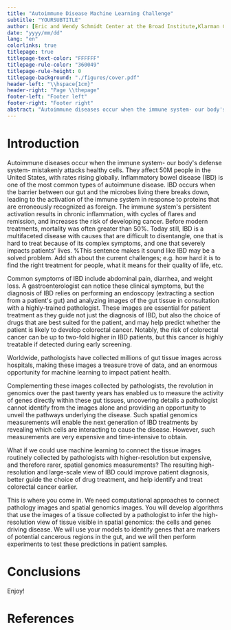 ```yaml
---
title: "Autoimmune Disease Machine Learning Challenge"
subtitle: "YOURSUBTITLE"
author: [Eric and Wendy Schmidt Center at the Broad Institute,Klarman Cell Observatory at the Broad Institute,Crunch Foundation,Foundry Institute]
date: "yyyy/mm/dd"
lang: "en"
colorlinks: true
titlepage: true
titlepage-text-color: "FFFFFF"
titlepage-rule-color: "360049"
titlepage-rule-height: 0
titlepage-background: "./figures/cover.pdf"
header-left: "\\hspace{1cm}"
header-right: "Page \\thepage"
footer-left: "Footer left"
footer-right: "Footer right"
abstract: "Autoimmune diseases occur when the immune system- our body's defense system- mistakenly attacks healthy cells. They affect 50M people in the United States, with rates rising globally. Inflammatory bowel disease (IBD) is one of the most common types of autoimmune disease."
---
```


# Introduction

Autoimmune diseases occur when the immune system- our body's defense system- mistakenly attacks healthy cells. They affect 50M people in the United States, with rates rising globally. Inflammatory bowel disease (IBD) is one of the most common types of autoimmune disease. IBD occurs when the barrier between our gut and the microbes living there breaks down, leading to the activation of the immune system in response to proteins that are erroneously recognized as foreign. The immune system's persistent activation results in chronic inflammation, with cycles of flares and remission, and increases the risk of developing cancer. Before modern treatments, mortality was often greater than 50\%. Today still, IBD is a multifaceted disease with causes that are difficult to disentangle, one that is hard to treat because of its complex symptoms, and one that severely impacts patients' lives. %This sentence makes it sound like IBD may be a solved problem. Add sth about the current challenges; e.g. how hard it is to find the right treatment for people, what it means for their quality of life, etc.

Common symptoms of IBD include abdominal pain, diarrhea, and weight loss. A gastroenterologist can notice these clinical symptoms, but the diagnosis of IBD relies on performing an endoscopy (extracting a section from a patient's gut) and analyzing images of the gut tissue in consultation with a highly-trained pathologist. These images are essential for patient treatment as they guide not just the diagnosis of IBD, but also the choice of drugs that are best suited for the patient, and may help predict whether the patient is likely to develop colorectal cancer. Notably, the risk of colorectal cancer can be up to two-fold higher in IBD patients, but this cancer is highly treatable if detected during early screening. 

Worldwide, pathologists have collected millions of gut tissue images across hospitals, making these images a treasure trove of data, and an enormous opportunity for machine learning to impact patient health. 

Complementing these images collected by pathologists, the revolution in genomics over the past twenty years has enabled us to measure the activity of genes directly within these gut tissues, uncovering  details a pathologist cannot identify from the images alone and providing an opportunity to unveil the pathways underlying the disease. Such spatial genomics measurements will enable the next generation of IBD treatments by revealing which cells are interacting to cause the disease. However, such measurements are very expensive and time-intensive to obtain. 

What if we could use machine learning to connect the tissue images routinely collected by pathologists with higher-resolution but expensive, and therefore rarer, spatial genomics measurements? The resulting high-resolution and large-scale view of IBD could improve patient diagnosis, better guide the choice of drug treatment, and help identify and treat colorectal cancer earlier. 

This is where you come in. We need computational approaches to connect pathology images and spatial genomics images. You will develop algorithms that use the images of a tissue collected by a pathologist to infer the high-resolution view of tissue visible in spatial genomics: the cells and genes driving disease. We will use your models  to identify genes that are markers of potential cancerous regions in the gut, and we will then perform experiments to test these predictions in patient samples.

# Conclusions

Enjoy!

# References
